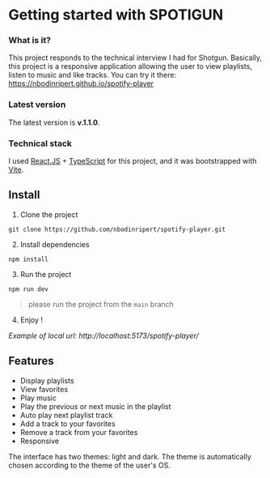 # Getting started with SPOTIGUN

### What is it?

This project responds to the technical interview I had for Shotgun. Basically, this project is a responsive application allowing the user to view playlists, listen to music and like tracks. You can try it there: https://nbodinripert.github.io/spotify-player

### Latest version

The latest version is **v.1.1.0**.

### Technical stack

I used [React.JS](https://fr.reactjs.org/) + [TypeScript](https://www.typescriptlang.org/) for this project, and it was bootstrapped with [Vite](https://vitejs.dev/).

## Install

1. Clone the project

```
git clone https://github.com/nbodinripert/spotify-player.git
```

2. Install dependencies

```
npm install
```

3. Run the project

```
npm run dev
```

> please run the project from the `main` branch

4. Enjoy !

_Example of local url: http://localhost:5173/spotify-player/_

## Features

- Display playlists
- View favorites
- Play music
- Play the previous or next music in the playlist
- Auto play next playlist track
- Add a track to your favorites
- Remove a track from your favorites
- Responsive

The interface has two themes: light and dark. The theme is automatically chosen according to the theme of the user's OS.
